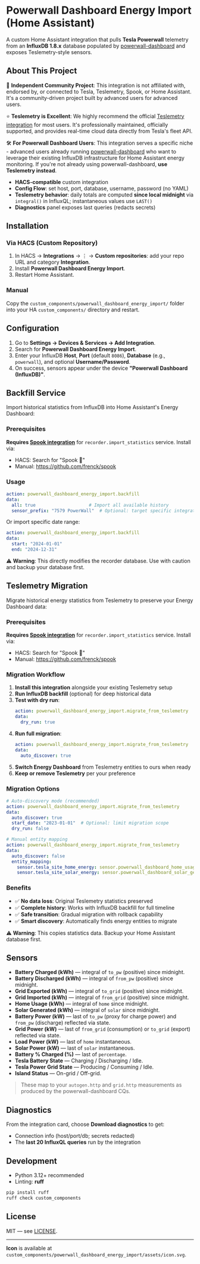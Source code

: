 # Powerwall Dashboard Energy Import (Home Assistant)

A custom Home Assistant integration that pulls **Tesla Powerwall** telemetry from an **InfluxDB 1.8.x** database populated by [powerwall-dashboard](https://github.com/jasonacox/powerwall-dashboard) and exposes Teslemetry-style sensors.

## About This Project

🔗 **Independent Community Project**: This integration is not affiliated with, endorsed by, or connected to Tesla, Teslemetry, Spook, or Home Assistant. It's a community-driven project built by advanced users for advanced users.

⭐ **Teslemetry is Excellent**: We highly recommend the official [Teslemetry integration](https://www.home-assistant.io/integrations/teslemetry/) for most users. It's professionally maintained, officially supported, and provides real-time cloud data directly from Tesla's fleet API.

🛠️ **For Powerwall Dashboard Users**: This integration serves a specific niche - advanced users already running [powerwall-dashboard](https://github.com/jasonacox/powerwall-dashboard) who want to leverage their existing InfluxDB infrastructure for Home Assistant energy monitoring. If you're not already using powerwall-dashboard, **use Teslemetry instead**.

- **HACS-compatible** custom integration
- **Config Flow**: set host, port, database, username, password (no YAML)
- **Teslemetry behavior**: daily totals are computed **since local midnight** via `integral()` in InfluxQL; instantaneous values use `LAST()`
- **Diagnostics** panel exposes last queries (redacts secrets)

## Installation

### Via HACS (Custom Repository)
1. In HACS → **Integrations** → ⋮ → **Custom repositories**: add your repo URL and category **Integration**.
2. Install **Powerwall Dashboard Energy Import**.
3. Restart Home Assistant.

### Manual
Copy the `custom_components/powerwall_dashboard_energy_import/` folder into your HA `custom_components/` directory and restart.

## Configuration
1. Go to **Settings → Devices & Services → Add Integration**.
2. Search for **Powerwall Dashboard Energy Import**.
3. Enter your InfluxDB **Host**, **Port** (default `8086`), **Database** (e.g., `powerwall`), and optional **Username/Password**.
4. On success, sensors appear under the device **"Powerwall Dashboard (InfluxDB)"**.

## Backfill Service
Import historical statistics from InfluxDB into Home Assistant's Energy Dashboard:

### Prerequisites
**Requires [Spook integration](https://github.com/frenck/spook)** for `recorder.import_statistics` service. Install via:
- HACS: Search for "Spook 👻"  
- Manual: https://github.com/frenck/spook

### Usage
```yaml
action: powerwall_dashboard_energy_import.backfill
data:
  all: true                    # Import all available history
  sensor_prefix: "7579 PowerWall"  # Optional: target specific integration
```

Or import specific date range:
```yaml
action: powerwall_dashboard_energy_import.backfill
data:
  start: "2024-01-01"
  end: "2024-12-31"
```

⚠️ **Warning**: This directly modifies the recorder database. Use with caution and backup your database first.

## Teslemetry Migration
Migrate historical energy statistics from Teslemetry to preserve your Energy Dashboard data:

### Prerequisites
**Requires [Spook integration](https://github.com/frenck/spook)** for `recorder.import_statistics` service. Install via:
- HACS: Search for "Spook 👻"  
- Manual: https://github.com/frenck/spook

### Migration Workflow
1. **Install this integration** alongside your existing Teslemetry setup
2. **Run InfluxDB backfill** (optional) for deep historical data
3. **Test with dry run**:
   ```yaml
   action: powerwall_dashboard_energy_import.migrate_from_teslemetry
   data:
     dry_run: true
   ```
4. **Run full migration**:
   ```yaml
   action: powerwall_dashboard_energy_import.migrate_from_teslemetry
   data:
     auto_discover: true
   ```
5. **Switch Energy Dashboard** from Teslemetry entities to ours when ready
6. **Keep or remove Teslemetry** per your preference

### Migration Options
```yaml
# Auto-discovery mode (recommended)
action: powerwall_dashboard_energy_import.migrate_from_teslemetry
data:
  auto_discover: true
  start_date: "2023-01-01"  # Optional: limit migration scope
  dry_run: false

# Manual entity mapping
action: powerwall_dashboard_energy_import.migrate_from_teslemetry  
data:
  auto_discover: false
  entity_mapping:
    sensor.tesla_site_home_energy: sensor.powerwall_dashboard_home_usage_daily
    sensor.tesla_site_solar_energy: sensor.powerwall_dashboard_solar_generated_daily
```

### Benefits
- ✅ **No data loss**: Original Teslemetry statistics preserved
- ✅ **Complete history**: Works with InfluxDB backfill for full timeline
- ✅ **Safe transition**: Gradual migration with rollback capability  
- ✅ **Smart discovery**: Automatically finds energy entities to migrate

⚠️ **Warning**: This copies statistics data. Backup your Home Assistant database first.

## Sensors
- **Battery Charged (kWh)** — integral of `to_pw` (positive) since midnight.
- **Battery Discharged (kWh)** — integral of `from_pw` (positive) since midnight.
- **Grid Exported (kWh)** — integral of `to_grid` (positive) since midnight.
- **Grid Imported (kWh)** — integral of `from_grid` (positive) since midnight.
- **Home Usage (kWh)** — integral of `home` since midnight.
- **Solar Generated (kWh)** — integral of `solar` since midnight.
- **Battery Power (kW)** — last of `to_pw` (proxy for charge power) and `from_pw` (discharge) reflected via state.
- **Grid Power (kW)** — last of `from_grid` (consumption) or `to_grid` (export) reflected via state.
- **Load Power (kW)** — last of `home` instantaneous.
- **Solar Power (kW)** — last of `solar` instantaneous.
- **Battery % Charged (%)** — last of `percentage`.
- **Tesla Battery State** — Charging / Discharging / Idle.
- **Tesla Power Grid State** — Producing / Consuming / Idle.
- **Island Status** — On-grid / Off-grid.

> These map to your `autogen.http` and `grid.http` measurements as produced by the powerwall-dashboard CQs.

## Diagnostics
From the integration card, choose **Download diagnostics** to get:
- Connection info (host/port/db; secrets redacted)
- The **last 20 InfluxQL queries** run by the integration

## Development
- Python 3.12+ recommended
- Linting: **ruff**

```bash
pip install ruff
ruff check custom_components
```

## License
MIT — see [LICENSE](LICENSE).

---

**Icon** is available at `custom_components/powerwall_dashboard_energy_import/assets/icon.svg`.
